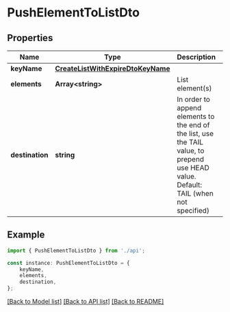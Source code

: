 # PushElementToListDto


## Properties

Name | Type | Description | Notes
------------ | ------------- | ------------- | -------------
**keyName** | [**CreateListWithExpireDtoKeyName**](CreateListWithExpireDtoKeyName.md) |  | [default to undefined]
**elements** | **Array&lt;string&gt;** | List element(s) | [default to undefined]
**destination** | **string** | In order to append elements to the end of the list, use the TAIL value, to prepend use HEAD value. Default: TAIL (when not specified) | [optional] [default to DestinationEnum_Tail]

## Example

```typescript
import { PushElementToListDto } from './api';

const instance: PushElementToListDto = {
    keyName,
    elements,
    destination,
};
```

[[Back to Model list]](../README.md#documentation-for-models) [[Back to API list]](../README.md#documentation-for-api-endpoints) [[Back to README]](../README.md)
